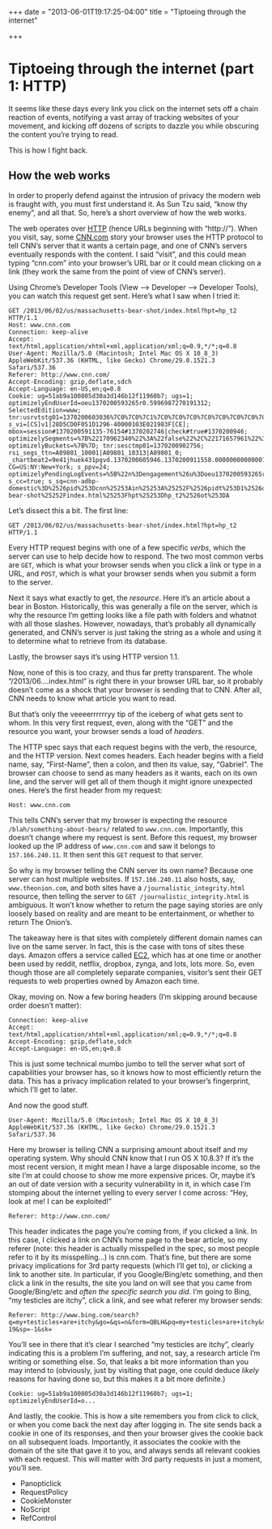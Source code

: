 +++
date = "2013-06-01T19:17:25-04:00"
title = "Tiptoeing through the internet"

+++

# Tiptoeing through the internet (part 1: HTTP)

It seems like these days every link you click on the internet sets off a chain reaction of events, notifying a vast array of tracking websites of your movement, and kicking off dozens of scripts to dazzle you while obscuring the content you’re trying to read.

This is how I fight back.

## How the web works

In order to properly defend against the intrusion of privacy the modern web is fraught with, you must first understand it. As Sun Tzu said, “know thy enemy”, and all that. So, here’s a short overview of how the web works.

The web operates over [HTTP](http://en.wikipedia.org/wiki/Hypertext_Transfer_Protocol) (hence URLs beginning with “http://”). When you visit, say, some [CNN.com](http://www.cnn.com/) story your browser uses the HTTP protocol to tell CNN’s server that it wants a certain page, and one of CNN’s servers eventually responds with the content. I said “visit”, and this could mean typing “cnn.com” into your browser’s URL bar or it could mean clicking on a link (they work the same from the point of view of CNN’s server).

Using Chrome’s Developer Tools (View –> Developer –> Developer Tools), you can watch this request get sent. Here’s what I saw when I tried it:

```
GET /2013/06/02/us/massachusetts-bear-shot/index.html?hpt=hp_t2 HTTP/1.1
Host: www.cnn.com
Connection: keep-alive
Accept: text/html,application/xhtml+xml,application/xml;q=0.9,*/*;q=0.8
User-Agent: Mozilla/5.0 (Macintosh; Intel Mac OS X 10_8_3) AppleWebKit/537.36 (KHTML, like Gecko) Chrome/29.0.1521.3 Safari/537.36
Referer: http://www.cnn.com/
Accept-Encoding: gzip,deflate,sdch
Accept-Language: en-US,en;q=0.8
Cookie: ug=51ab9a100805d30a3d146b12f11960b7; ugs=1; optimizelyEndUserId=oeu1370200593265r0.5996987270191312; SelectedEdition=www; tnr:usrvtstg01=1370200603036%7C0%7C0%7C1%7C0%7C0%7C0%7C0%7C0%7C0%7C0%7C0%7C0%7C0%7C0%7C0%7C0%7C0%7C0%7C0%7C0%7C0%7C0%7C0%7C0%7C0%7C0%7C0%7C0%7C0%7C0%7C1%7Cf%7C1%7C5%7C1370200603036; s_vi=[CS]v1|28D5CD0F051D1296-40000103E021983F[CE]; mbox=session#1370200591135-76154#1370202746|check#true#1370200946; optimizelySegments=%7B%22170962340%22%3A%22false%22%2C%22171657961%22%3A%22gc%22%2C%22172148679%22%3A%22none%22%2C%22172265329%22%3A%22direct%22%7D; optimizelyBuckets=%7B%7D; tnr:sesctmp01=1370200902756; rsi_segs_ttn=A09801_10001|A09801_10313|A09801_0; _chartbeat2=9e41jhuek431pgvd.1370200605946.1370200911558.00000000000001; CG=US:NY:New+York; s_ppv=24; optimizelyPendingLogEvents=%5B%22n%3Dengagement%26u%3Doeu1370200593265r0.5996987270191312%26t%3D1370200923907%22%5D; s_cc=true; s_sq=cnn-adbp-domestic%3D%2526pid%253Dcnn%25253Ain%25253A%25252F%2526pidt%253D1%2526oid%253Dhttp%25253A%25252F%25252Fwww.cnn.com%25252F2013%25252F06%25252F02%25252Fus%25252Fmassachusetts-bear-shot%25252Findex.html%25253Fhpt%25253Dhp_t2%2526ot%253DA
```

Let’s dissect this a bit. The first line:

```
GET /2013/06/02/us/massachusetts-bear-shot/index.html?hpt=hp_t2 HTTP/1.1
```

Every HTTP request begins with one of a few specific *verbs*, which the server can use to help decide how to respond. The two most common verbs are `GET`, which is what your browser sends when you click a link or type in a URL, and `POST`, which is what your browser sends when you submit a form to the server.

Next it says what exactly to get, the *resource*. Here it’s an article about a bear in Boston. Historically, this was generally a file on the server, which is why the resource I’m getting looks like a file path with folders and whatnot with all those slashes. However, nowadays, that’s probably all dynamically generated, and CNN’s server is just taking the string as a whole and using it to determine what to retrieve from its database.

Lastly, the browser says it’s using HTTP version 1.1.

Now, none of this is too crazy, and thus far pretty transparent. The whole “/2013/06….index.html” is right there in your browser URL bar, so it probably doesn’t come as a shock that your browser is sending that to CNN. After all, CNN needs to know what article you want to read.

But that’s only the veeeerrrrrryy tip of the iceberg of what gets sent to whom. In this very first request, even, along with the “GET” and the resource you want, your browser sends a load of *headers*.

The HTTP spec says that each request begins with the verb, the resource, and the HTTP version. Next comes headers. Each header begins with a field name, say, “First-Name”, then a colon, and then its value, say, “Gabriel”. The browser can choose to send as many headers as it wants, each on its own line, and the server will get all of them though it might ignore unexpected ones. Here’s the first header from my request:

```
Host: www.cnn.com
```

This tells CNN’s server that my browser is expecting the resource `/blah/something-about-bears/` related to `www.cnn.com`. Importantly, this doesn’t change where my request is sent. Before this request, my browser looked up the IP address of `www.cnn.com` and saw it belongs to `157.166.240.11`. It then sent this `GET` request to that server.

So why is my browser telling the CNN server its own name? Because one server can host multiple websites. If `157.166.240.11` also hosts, say, `www.theonion.com`, and both sites have a `/journalistic_integrity.html` resource, then telling the server to `GET /journalistic_integrity.html` is ambiguous. It won’t know whether to return the page saying stories are only loosely based on reality and are meant to be entertainment, or whether to return The Onion’s.

The takeaway here is that sites with completely different domain names can live on the same server. In fact, this is the case with tons of sites these days. Amazon offers a service called [EC2](http://aws.amazon.com/ec2/), which has at one time or another been used by reddit, netflix, dropbox, zynga, and lots, lots more. So, even though those are all completely separate companies, visitor’s sent their GET requests to web properties owned by Amazon each time.

Okay, moving on. Now a few boring headers (I’m skipping around because order doesn’t matter):

```
Connection: keep-alive
Accept: text/html,application/xhtml+xml,application/xml;q=0.9,*/*;q=0.8
Accept-Encoding: gzip,deflate,sdch
Accept-Language: en-US,en;q=0.8
```

This is just some technical mumbo jumbo to tell the server what sort of capabilities your browser has, so it knows how to most efficiently return the data. This has a privacy implication related to your browser’s fingerprint, which I’ll get to later.

And now the good stuff.

```
User-Agent: Mozilla/5.0 (Macintosh; Intel Mac OS X 10_8_3) AppleWebKit/537.36 (KHTML, like Gecko) Chrome/29.0.1521.3 Safari/537.36
```

Here my browser is telling CNN a surprising amount about itself and my operating system. Why should CNN know that I run OS X 10.8.3? If it’s the most recent version, it might mean I have a large disposable income, so the site I’m at could choose to show me more expensive prices. Or, maybe it’s an out of date version with a security vulnerability in it, in which case I’m stomping about the internet yelling to every server I come across: “Hey, look at me! I can be exploited!”

```
Referer: http://www.cnn.com/
```

This header indicates the page you’re coming from, if you clicked a link. In this case, I clicked a link on CNN’s home page to the bear article, so my referer (note: this header is actually misspelled in the spec, so most people refer to it by its misspelling…) is cnn.com. That’s fine, but there are some privacy implications for 3rd party requests (which I’ll get to), or clicking a link to another site. In particular, if you Google/Bing/etc something, and then click a link in the results, the site you land on will see that you came from Google/Bing/etc and *often the specific search you did*. I’m going to Bing, “my testicles are itchy”, click a link, and see what referer my browser sends:

```
Referer: http://www.bing.com/search?q=my+testicles+are+itchy&go=&qs=n&form=QBLH&pq=my+testicles+are+itchy&sc=0-19&sp=-1&sk=
```

You’ll see in there that it’s clear I searched “my testicles are itchy”, clearly indicating this is a problem I’m suffering, and not, say, a research article I’m writing or something else. So, that leaks a bit more information than you may intend to (obviously, just by visiting that page, one could deduce *likely* reasons for having done so, but this makes it a bit more definite.)

```
Cookie: ug=51ab9a100805d30a3d146b12f11960b7; ugs=1; optimizelyEndUserId=o...
```

And lastly, the cookie. This is how a site remembers you from click to click, or when you come back the next day after logging in. The site sends back a cookie in one of its responses, and then your browser gives the cookie back on all subsequent loads. Importantly, it associates the cookie with the domain of the site that gave it to you, and always sends all relevant cookies with each request. This will matter with 3rd party requests in just a moment, you’ll see.

* Panopticlick
* RequestPolicy
* CookieMonster
* NoScript
* RefControl
